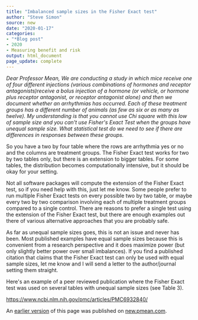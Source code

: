 ```yaml
---
title: "Imbalanced sample sizes in the Fisher Exact test"
author: "Steve Simon"
source: new
date: "2020-01-17"
categories:
- "*Blog post"
- 2020
- Measuring benefit and risk
output: html_document
page_update: complete
---
```


*Dear Professor Mean, We are conducting a study in which mice receive one of four different injections (various combinations of hormones and receptor antagonists)receive a bolus injection of a hormone (or vehicle, or hormone plus receptor antagonist, or receptor antagonist alone) and then we document whether an arrhythmias has occurred. Each of these treatment groups has a different number of animals (as few as six or as many as twelve). My understanding is that you cannot use Chi square with this low of sample size and you can't use Fisher's Exact Test when the groups have unequal sample size. What statistical test do we need to see if there are differences in responses between these groups.*

<!---More--->

So you have a two by four table where the rows are arrhythmia yes or no and the columns are treatment groups. The Fisher Exact test works for two by two tables only, but there is an extension to bigger tables. For some tables, the distribution becomes computationally intensive, but it should be okay for your setting.

Not all software packages will compute the extension of the Fisher Exact test, so if you need help with this, just let me know. Some people prefer to run multiple Fisher Exact tests on every possible two by two table, or maybe every two by two comparison involving each of multiple treatment groups compared to a single control. There are reasons to prefer a single test using the extension of the Fisher Exact test, but there are enough examples out there of various alternative approaches that you are probably safe.

As far as unequal sample sizes goes, this is not an issue and never has been. Most published examples have equal sample sizes because this is convenient from a research perspective and it does maximize power (but only slightly better power over small imbalances). If you find a published citation that claims that the Fisher Exact test can only be used with equal sample sizes, let me know and I will send a letter to the author/journal setting them straight.

Here's an example of a peer reviewed publication where the Fisher Exact test was used on several tables with unequal sample sizes (see Table 3).

https://www.ncbi.nlm.nih.gov/pmc/articles/PMC6932840/

An [earlier version][sim2] of this page was published on [new.pmean.com][sim1].

[sim1]: http://new.pmean.com
[sim2]: http://new.pmean.com/imbalance-in-fishers-exact-test/
